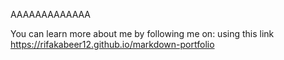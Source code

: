 AAAAAAAAAAAAA

You can learn more about me by following me on:
using this link https://rifakabeer12.github.io/markdown-portfolio
